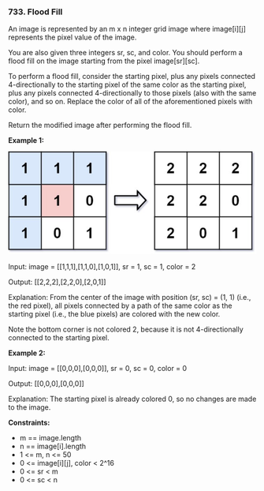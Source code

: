 ### 733. Flood Fill

An image is represented by an m x n integer grid image where image[i][j] represents the pixel value of the image.

You are also given three integers sr, sc, and color. You should perform a flood fill on the image starting from the pixel image[sr][sc].

To perform a flood fill, consider the starting pixel, plus any pixels connected 4-directionally to the starting pixel of the same color as the starting pixel, plus any pixels connected 4-directionally to those pixels (also with the same color), and so on. Replace the color of all of the aforementioned pixels with color.

Return the modified image after performing the flood fill.

**Example 1:**

![](img1.jpg)

Input: image = [[1,1,1],[1,1,0],[1,0,1]], sr = 1, sc = 1, color = 2

Output: [[2,2,2],[2,2,0],[2,0,1]]

Explanation: From the center of the image with position (sr, sc) = (1, 1) (i.e., the red pixel), all pixels connected by a path of the same color as the starting pixel (i.e., the blue pixels) are colored with the new color.

Note the bottom corner is not colored 2, because it is not 4-directionally connected to the starting pixel.

**Example 2:**

Input: image = [[0,0,0],[0,0,0]], sr = 0, sc = 0, color = 0

Output: [[0,0,0],[0,0,0]]

Explanation: The starting pixel is already colored 0, so no changes are made to the image.

**Constraints:**
- m == image.length
- n == image[i].length
- 1 <= m, n <= 50
- 0 <= image[i][j], color < 2^16
- 0 <= sr < m
- 0 <= sc < n


